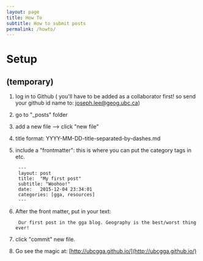 ```yaml
---
layout: page
title: How To
subtitle: How to submit posts
permalink: /howto/
---
```



# Setup

## (temporary)
1. log in to Github
( you'll have to be added as a collaborator first! so send your github id name to: joseph.lee@geog.ubc.ca) 
2. go to "_posts" folder
3. add a new file --> click "new file"
4. title format:   YYYY-MM-DD-title-separated-by-dashes.md
5. include a "frontmatter": this is where you can put the category tags in etc.


		---
		layout: post
		title:  "My first post"
		subtitle: "Woohoo!"
		date:   2015-12-04 23:34:01
		categories: [gga, resources]
		---


 6. After the front matter, put in your text:
 
 

		 Our first post in the gga blog. Geography is the best/worst thing ever! 


6. click "commit" new file.
7. Go see the magic at: [http://ubcgga.github.io/](http://ubcgga.github.io/)

